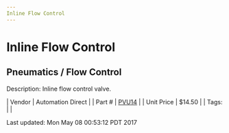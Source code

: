 ```yaml
---
Inline Flow Control
---
```


# Inline Flow Control
## Pneumatics / Flow Control
Description: 	Inline flow control valve.  

| Vendor | Automation Direct | 
| Part # | [PVU14](http://www.automationdirect.com/adc/Shopping/Catalog/Pneumatic_Components/Special_Purpose_Push-to-Connect_Pneumatic_Fittings/Flow_Control_Valves_-_Speed_Controllers/FVU14) | 
| Unit Price | $14.50 | 
| Tags: |  | 

Last updated: Mon May 08 00:53:12 PDT 2017